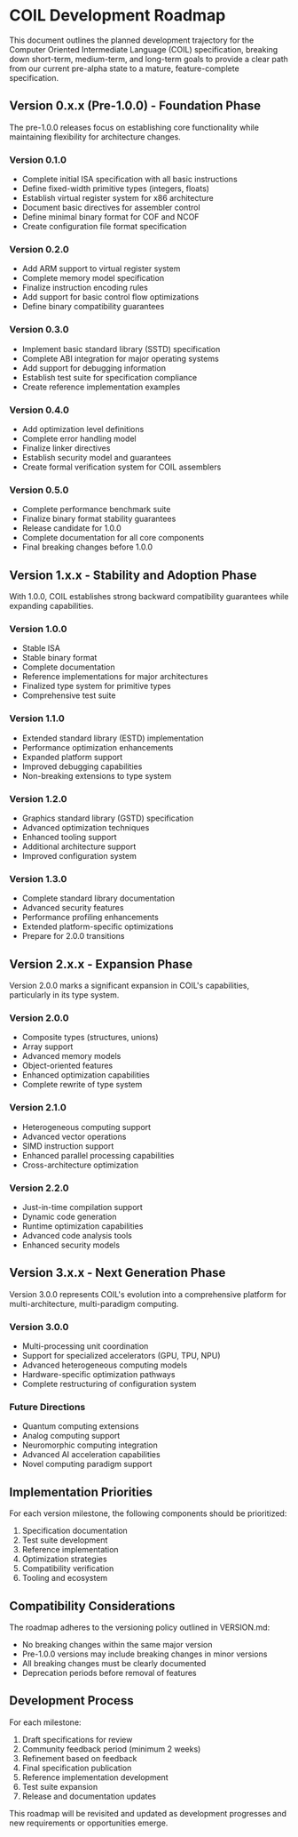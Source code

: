 # COIL Development Roadmap

This document outlines the planned development trajectory for the Computer Oriented Intermediate Language (COIL) specification, breaking down short-term, medium-term, and long-term goals to provide a clear path from our current pre-alpha state to a mature, feature-complete specification.

## Version 0.x.x (Pre-1.0.0) - Foundation Phase

The pre-1.0.0 releases focus on establishing core functionality while maintaining flexibility for architecture changes.

### Version 0.1.0
- Complete initial ISA specification with all basic instructions
- Define fixed-width primitive types (integers, floats)
- Establish virtual register system for x86 architecture
- Document basic directives for assembler control
- Define minimal binary format for COF and NCOF
- Create configuration file format specification

### Version 0.2.0
- Add ARM support to virtual register system
- Complete memory model specification
- Finalize instruction encoding rules
- Add support for basic control flow optimizations
- Define binary compatibility guarantees

### Version 0.3.0
- Implement basic standard library (SSTD) specification
- Complete ABI integration for major operating systems
- Add support for debugging information
- Establish test suite for specification compliance
- Create reference implementation examples

### Version 0.4.0
- Add optimization level definitions
- Complete error handling model
- Finalize linker directives
- Establish security model and guarantees
- Create formal verification system for COIL assemblers

### Version 0.5.0
- Complete performance benchmark suite
- Finalize binary format stability guarantees
- Release candidate for 1.0.0
- Complete documentation for all core components
- Final breaking changes before 1.0.0

## Version 1.x.x - Stability and Adoption Phase

With 1.0.0, COIL establishes strong backward compatibility guarantees while expanding capabilities.

### Version 1.0.0
- Stable ISA
- Stable binary format
- Complete documentation
- Reference implementations for major architectures
- Finalized type system for primitive types
- Comprehensive test suite

### Version 1.1.0
- Extended standard library (ESTD) implementation
- Performance optimization enhancements
- Expanded platform support
- Improved debugging capabilities
- Non-breaking extensions to type system

### Version 1.2.0
- Graphics standard library (GSTD) specification
- Advanced optimization techniques
- Enhanced tooling support
- Additional architecture support
- Improved configuration system

### Version 1.3.0
- Complete standard library documentation
- Advanced security features
- Performance profiling enhancements
- Extended platform-specific optimizations
- Prepare for 2.0.0 transitions

## Version 2.x.x - Expansion Phase

Version 2.0.0 marks a significant expansion in COIL's capabilities, particularly in its type system.

### Version 2.0.0
- Composite types (structures, unions)
- Array support
- Advanced memory models
- Object-oriented features
- Enhanced optimization capabilities
- Complete rewrite of type system

### Version 2.1.0
- Heterogeneous computing support
- Advanced vector operations
- SIMD instruction support
- Enhanced parallel processing capabilities
- Cross-architecture optimization

### Version 2.2.0
- Just-in-time compilation support
- Dynamic code generation
- Runtime optimization capabilities
- Advanced code analysis tools
- Enhanced security models

## Version 3.x.x - Next Generation Phase

Version 3.0.0 represents COIL's evolution into a comprehensive platform for multi-architecture, multi-paradigm computing.

### Version 3.0.0
- Multi-processing unit coordination
- Support for specialized accelerators (GPU, TPU, NPU)
- Advanced heterogeneous computing models
- Hardware-specific optimization pathways
- Complete restructuring of configuration system

### Future Directions
- Quantum computing extensions
- Analog computing support
- Neuromorphic computing integration
- Advanced AI acceleration capabilities
- Novel computing paradigm support

## Implementation Priorities

For each version milestone, the following components should be prioritized:

1. Specification documentation
2. Test suite development
3. Reference implementation
4. Optimization strategies
5. Compatibility verification
6. Tooling and ecosystem

## Compatibility Considerations

The roadmap adheres to the versioning policy outlined in VERSION.md:
- No breaking changes within the same major version
- Pre-1.0.0 versions may include breaking changes in minor versions
- All breaking changes must be clearly documented
- Deprecation periods before removal of features

## Development Process

For each milestone:
1. Draft specifications for review
2. Community feedback period (minimum 2 weeks)
3. Refinement based on feedback
4. Final specification publication
5. Reference implementation development
6. Test suite expansion
7. Release and documentation updates

This roadmap will be revisited and updated as development progresses and new requirements or opportunities emerge.